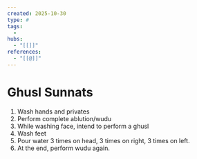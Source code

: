 ```yaml
---
created: 2025-10-30
type: #
tags:
  - 
hubs:
  - "[[]]"
references:
  - "[[@]]"
---
```


# Ghusl Sunnats

1. Wash hands and privates
2. Perform complete ablution/wudu
3. While washing face, intend to perform a ghusl
4. Wash feet
5. Pour water 3 times on head, 3 times on right, 3 times on left.
6. At the end, perform wudu again.
